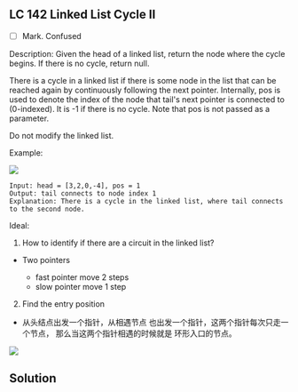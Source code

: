 
## LC 142 Linked List Cycle II

- [ ] Mark. Confused

Description: Given the head of a linked list, return the node where the cycle begins. If there is no cycle, return null.

There is a cycle in a linked list if there is some node in the list that can be reached again by continuously following the next pointer. Internally, pos is used to denote the index of the node that tail's next pointer is connected to (0-indexed). It is -1 if there is no cycle. Note that pos is not passed as a parameter.

Do not modify the linked list.

Example: 

<img src = "https://assets.leetcode.com/uploads/2018/12/07/circularlinkedlist.png">

```
Input: head = [3,2,0,-4], pos = 1
Output: tail connects to node index 1
Explanation: There is a cycle in the linked list, where tail connects to the second node.
```

Ideal: 
1. How to identify if there are a circuit in the linked list?
* Two pointers
  
    * fast pointer move 2 steps
    * slow pointer move 1 step
2. Find the entry position
* 从头结点出发一个指针，从相遇节点 也出发一个指针，这两个指针每次只走一个节点， 那么当这两个指针相遇的时候就是 环形入口的节点。

<img src = "https://code-thinking-1253855093.file.myqcloud.com/pics/20220925103433.png">

## Solution
```python
